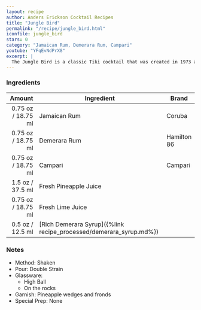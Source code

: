 ```yaml
---
layout: recipe
author: Anders Erickson Cocktail Recipes
title: "Jungle Bird"
permalink: "/recipe/jungle_bird.html"
iconfile: jungle_bird
stars: 0
category: "Jamaican Rum, Demerara Rum, Campari"
youtube: "YFqEvNdPrX8"
excerpt: |
  The Jungle Bird is a classic Tiki cocktail that was created in 1973 at the Aviary Bar in the Kuala Lumpur Hilton. It's a complex and balanced drink that combines the flavors of dark rum, Campari, pineapple juice, lime juice, and simple syrup.
---
```


### Ingredients

|  Amount | Ingredient                                               | Brand       |
| ------: | -------------------------------------------------------- | ----------- |
| 0.75 oz / 18.75 ml | Jamaican Rum                                             | Coruba      |
| 0.75 oz / 18.75 ml | Demerara Rum                                             | Hamilton 86 |
| 0.75 oz / 18.75 ml | Campari                                                  | Campari     |
|  1.5 oz / 37.5 ml | Fresh Pineapple Juice                                    |
| 0.75 oz / 18.75 ml | Fresh Lime Juice                                         |
|  0.5 oz / 12.5 ml | [Rich Demerara Syrup]({%link recipe_processed/demerara_syrup.md%}) |

### Notes

- Method: Shaken
- Pour: Double Strain
- Glassware:
  - High Ball
  - On the rocks
- Garnish: Pineapple wedges and fronds
- Special Prep: None
